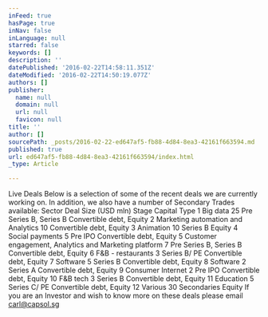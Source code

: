 ```yaml
---
inFeed: true
hasPage: true
inNav: false
inLanguage: null
starred: false
keywords: []
description: ''
datePublished: '2016-02-22T14:58:11.351Z'
dateModified: '2016-02-22T14:50:19.077Z'
authors: []
publisher:
  name: null
  domain: null
  url: null
  favicon: null
title: ''
author: []
sourcePath: _posts/2016-02-22-ed647af5-fb88-4d84-8ea3-42161f663594.md
published: true
url: ed647af5-fb88-4d84-8ea3-42161f663594/index.html
_type: Article

---
```

Live Deals
Below is a selection of some of the recent deals we are currently working on. In addition, we also have a number of Secondary Trades available:
Sector Deal Size (USD mln) Stage Capital Type
1 Big data 25 Pre Series B, Series B Convertible debt, Equity
2 Marketing automation and Analytics 10 Convertible debt, Equity
3 Animation 10 Series B Equity
4 Social payments 5 Pre IPO Convertible debt, Equity
5 Customer engagement, Analytics and Marketing platform 7 Pre Series B, Series B Convertible debt, Equity
6 F&B - restaurants 3 Series B/ PE Convertible debt, Equity
7 Software 5 Series B Convertible debt, Equity
8 Software 2 Series A Convertible debt, Equity
9 Consumer Internet 2 Pre IPO Convertible debt, Equity
10 F&B tech 3 Series B Convertible debt, Equity
11 Education 5 Series C/ PE Convertible debt, Equity
12 Various 30 Secondaries Equity
If you are an Investor and wish to know more on these deals please email carl@capsol.sg